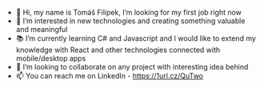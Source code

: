 - 👋 Hi, my name is Tomáš Filípek, I’m looking for my first job right now
- 👀 I’m interested in new technologies and creating something valuable and meaningful
- 📚 I’m currently learning C# and Javascript and I would like to extend my knowledge with React and other technologies connected with mobile/desktop apps
- 💞️ I’m looking to collaborate on any project with interesting idea behind
- 📫 You can reach me on LinkedIn - https://1url.cz/QuTwo
